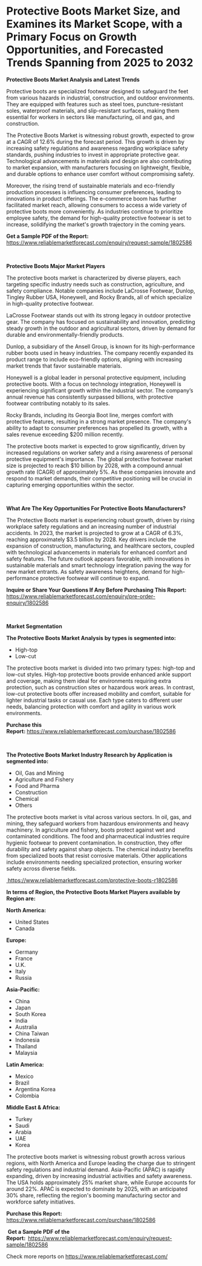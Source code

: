 <p><h1>Protective Boots Market Size, and Examines its Market Scope, with a Primary Focus on Growth Opportunities, and Forecasted Trends Spanning from 2025 to 2032</h1></p><p><strong>Protective Boots Market Analysis and Latest Trends</strong></p>
<p><p>Protective boots are specialized footwear designed to safeguard the feet from various hazards in industrial, construction, and outdoor environments. They are equipped with features such as steel toes, puncture-resistant soles, waterproof materials, and slip-resistant surfaces, making them essential for workers in sectors like manufacturing, oil and gas, and construction.</p><p>The Protective Boots Market is witnessing robust growth, expected to grow at a CAGR of 12.6% during the forecast period. This growth is driven by increasing safety regulations and awareness regarding workplace safety standards, pushing industries to invest in appropriate protective gear. Technological advancements in materials and design are also contributing to market expansion, with manufacturers focusing on lightweight, flexible, and durable options to enhance user comfort without compromising safety.</p><p>Moreover, the rising trend of sustainable materials and eco-friendly production processes is influencing consumer preferences, leading to innovations in product offerings. The e-commerce boom has further facilitated market reach, allowing consumers to access a wide variety of protective boots more conveniently. As industries continue to prioritize employee safety, the demand for high-quality protective footwear is set to increase, solidifying the market's growth trajectory in the coming years.</p></p>
<p><strong>Get a Sample PDF of the Report:&nbsp;</strong> <a href="https://www.reliablemarketforecast.com/enquiry/request-sample/1802586?utm_campaign=1833&utm_medium=2&utm_source=Github&utm_content=ia&utm_term=07022025&utm_id=protective-boots">https://www.reliablemarketforecast.com/enquiry/request-sample/1802586</a></p>
<p>&nbsp;</p>
<p><strong>Protective Boots Major Market Players</strong></p>
<p><p>The protective boots market is characterized by diverse players, each targeting specific industry needs such as construction, agriculture, and safety compliance. Notable companies include LaCrosse Footwear, Dunlop, Tingley Rubber USA, Honeywell, and Rocky Brands, all of which specialize in high-quality protective footwear.</p><p>LaCrosse Footwear stands out with its strong legacy in outdoor protective gear. The company has focused on sustainability and innovation, predicting steady growth in the outdoor and agricultural sectors, driven by demand for durable and environmentally-friendly products. </p><p>Dunlop, a subsidiary of the Ansell Group, is known for its high-performance rubber boots used in heavy industries. The company recently expanded its product range to include eco-friendly options, aligning with increasing market trends that favor sustainable materials. </p><p>Honeywell is a global leader in personal protective equipment, including protective boots. With a focus on technology integration, Honeywell is experiencing significant growth within the industrial sector. The company’s annual revenue has consistently surpassed billions, with protective footwear contributing notably to its sales.</p><p>Rocky Brands, including its Georgia Boot line, merges comfort with protective features, resulting in a strong market presence. The company's ability to adapt to consumer preferences has propelled its growth, with a sales revenue exceeding $200 million recently.</p><p>The protective boots market is expected to grow significantly, driven by increased regulations on worker safety and a rising awareness of personal protective equipment's importance. The global protective footwear market size is projected to reach $10 billion by 2028, with a compound annual growth rate (CAGR) of approximately 5%. As these companies innovate and respond to market demands, their competitive positioning will be crucial in capturing emerging opportunities within the sector.</p></p>
<p>&nbsp;</p>
<p><strong>What Are The Key Opportunities For Protective Boots Manufacturers?</strong></p>
<p><p>The Protective Boots market is experiencing robust growth, driven by rising workplace safety regulations and an increasing number of industrial accidents. In 2023, the market is projected to grow at a CAGR of 6.3%, reaching approximately $3.5 billion by 2028. Key drivers include the expansion of construction, manufacturing, and healthcare sectors, coupled with technological advancements in materials for enhanced comfort and safety features. The future outlook appears favorable, with innovations in sustainable materials and smart technology integration paving the way for new market entrants. As safety awareness heightens, demand for high-performance protective footwear will continue to expand.</p></p>
<p><strong>Inquire or Share Your Questions If Any Before Purchasing This Report:</strong> <a href="https://www.reliablemarketforecast.com/enquiry/pre-order-enquiry/1802586?utm_campaign=1833&utm_medium=2&utm_source=Github&utm_content=ia&utm_term=07022025&utm_id=protective-boots">https://www.reliablemarketforecast.com/enquiry/pre-order-enquiry/1802586</a></p>
<p>&nbsp;</p>
<p><strong>Market Segmentation</strong></p>
<p><strong>The Protective Boots Market Analysis by types is segmented into:</strong></p>
<p><ul><li>High-top</li><li>Low-cut</li></ul></p>
<p><p>The protective boots market is divided into two primary types: high-top and low-cut styles. High-top protective boots provide enhanced ankle support and coverage, making them ideal for environments requiring extra protection, such as construction sites or hazardous work areas. In contrast, low-cut protective boots offer increased mobility and comfort, suitable for lighter industrial tasks or casual use. Each type caters to different user needs, balancing protection with comfort and agility in various work environments.</p></p>
<p><strong>Purchase this Report:&nbsp;</strong><a href="https://www.reliablemarketforecast.com/purchase/1802586?utm_campaign=1833&utm_medium=2&utm_source=Github&utm_content=ia&utm_term=07022025&utm_id=protective-boots">https://www.reliablemarketforecast.com/purchase/1802586</a></p>
<p>&nbsp;</p>
<p><strong>The Protective Boots Market Industry Research by Application is segmented into:</strong></p>
<p><ul><li>Oil, Gas and Mining</li><li>Agriculture and Fishery</li><li>Food and Pharma</li><li>Construction</li><li>Chemical</li><li>Others</li></ul></p>
<p><p>The protective boots market is vital across various sectors. In oil, gas, and mining, they safeguard workers from hazardous environments and heavy machinery. In agriculture and fishery, boots protect against wet and contaminated conditions. The food and pharmaceutical industries require hygienic footwear to prevent contamination. In construction, they offer durability and safety against sharp objects. The chemical industry benefits from specialized boots that resist corrosive materials. Other applications include environments needing specialized protection, ensuring worker safety across diverse fields.</p></p>
<p><a href="https://www.reliablemarketforecast.com/protective-boots-r1802586?utm_campaign=1833&utm_medium=2&utm_source=Github&utm_content=ia&utm_term=07022025&utm_id=protective-boots">&nbsp;https://www.reliablemarketforecast.com/protective-boots-r1802586</a></p>
<p><strong>In terms of Region, the Protective Boots Market Players available by Region are:</strong></p>
<p>
    <p> <strong> North America: </strong>
        <ul>
            <li>United States</li>
            <li>Canada</li>
        </ul>
        </p> 
    <p> <strong> Europe: </strong>
        <ul>
            <li>Germany</li>
            <li>France</li>
            <li>U.K.</li>
            <li>Italy</li>
            <li>Russia</li>
        </ul>
        </p> 
    <p> <strong> Asia-Pacific: </strong>
        <ul>
            <li>China</li>
            <li>Japan</li>
            <li>South Korea</li>
            <li>India</li>
            <li>Australia</li>
            <li>China Taiwan</li>
            <li>Indonesia</li>
            <li>Thailand</li>
            <li>Malaysia</li>
        </ul>
        </p> 
    <p> <strong> Latin America: </strong>
        <ul>
            <li>Mexico</li>
            <li>Brazil</li>
            <li>Argentina Korea</li>
            <li>Colombia</li>
        </ul>
        </p> 
    <p> <strong> Middle East & Africa: </strong>
        <ul>
            <li>Turkey</li>
            <li>Saudi</li>
            <li>Arabia</li>
            <li>UAE</li>
            <li>Korea</li>
        </ul>
    </p>
    </p>
<p><p>The protective boots market is witnessing robust growth across various regions, with North America and Europe leading the charge due to stringent safety regulations and industrial demand. Asia-Pacific (APAC) is rapidly expanding, driven by increasing industrial activities and safety awareness. The USA holds approximately 25% market share, while Europe accounts for around 22%. APAC is expected to dominate by 2025, with an anticipated 30% share, reflecting the region's booming manufacturing sector and workforce safety initiatives.</p></p>
<p><strong>Purchase this Report: </strong><a href="https://www.reliablemarketforecast.com/purchase/1802586?utm_campaign=1833&utm_medium=2&utm_source=Github&utm_content=ia&utm_term=07022025&utm_id=protective-boots">https://www.reliablemarketforecast.com/purchase/1802586</a></p>
<p>&nbsp;<strong>Get a Sample PDF of the Report:&nbsp;&nbsp;</strong><a href="https://www.reliablemarketforecast.com/enquiry/request-sample/1802586?utm_campaign=1833&utm_medium=2&utm_source=Github&utm_content=ia&utm_term=07022025&utm_id=protective-boots">https://www.reliablemarketforecast.com/enquiry/request-sample/1802586</a></p>
<p><strong></strong></p>
<p>Check more reports on <a href="https://www.reliablemarketforecast.com/?utm_campaign=1833&utm_medium=2&utm_source=Github&utm_content=ia&utm_term=07022025&utm_id=protective-boots">https://www.reliablemarketforecast.com/</a></p>